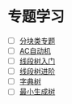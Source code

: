 # 专题学习
- [ ] [分块类专题](https://vjudge.net/contest/168545)
- [ ] [AC自动机](https://vjudge.net/contest/167921)
- [ ] [线段树入门](https://vjudge.net/contest/167923)
- [ ] [线段树进阶](https://vjudge.net/contest/167922)
- [ ] [字典树](https://vjudge.net/contest/167976)
- [ ] [最小生成树](https://vjudge.net/contest/167924)
